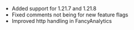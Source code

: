 - Added support for 1.21.7 and 1.21.8
- Fixed comments not being for new feature flags
- Improved http handling in FancyAnalytics